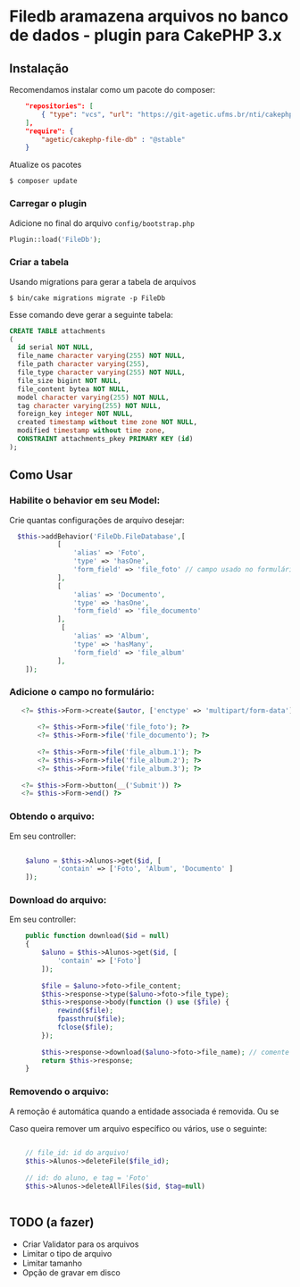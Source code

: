 # Filedb aramazena arquivos no banco de dados - plugin para CakePHP 3.x

## Instalação

Recomendamos instalar como um pacote do composer:

```json
	"repositories": [
	    { "type": "vcs", "url": "https://git-agetic.ufms.br/nti/cakephp-file-database.git" }
	],
    "require": {
        "agetic/cakephp-file-db" : "@stable"
    }
```

Atualize os pacotes
```
$ composer update 
```


### Carregar o plugin

Adicione no final do arquivo `config/bootstrap.php`

```php
Plugin::load('FileDb');
```

### Criar a tabela
Usando migrations para gerar a tabela de arquivos
```
$ bin/cake migrations migrate -p FileDb
```
Esse comando deve gerar a seguinte tabela:

```sql
CREATE TABLE attachments
(
  id serial NOT NULL,
  file_name character varying(255) NOT NULL,
  file_path character varying(255),
  file_type character varying(255) NOT NULL,
  file_size bigint NOT NULL,
  file_content bytea NOT NULL,
  model character varying(255) NOT NULL,
  tag character varying(255) NOT NULL,
  foreign_key integer NOT NULL,
  created timestamp without time zone NOT NULL,
  modified timestamp without time zone,
  CONSTRAINT attachments_pkey PRIMARY KEY (id)
);

```


## Como Usar

### Habilite o behavior em seu Model:

Crie quantas configurações de arquivo desejar: 

```php
  $this->addBehavior('FileDb.FileDatabase',[
            [
                'alias' => 'Foto',
                'type' => 'hasOne',
                'form_field' => 'file_foto' // campo usado no formulário
            ],
            [
	            'alias' => 'Documento',
	            'type' => 'hasOne',
	            'form_field' => 'file_documento'
            ],
             [
	            'alias' => 'Album',
	            'type' => 'hasMany',
	            'form_field' => 'file_album'  
            ],
    ]);
```

### Adicione o campo no formulário:

```php
   <?= $this->Form->create($autor, ['enctype' => 'multipart/form-data']) ?>
   
	   <?= $this->Form->file('file_foto'); ?>
	   <?= $this->Form->file('file_documento'); ?>
	   
	   <?= $this->Form->file('file_album.1'); ?>
	   <?= $this->Form->file('file_album.2'); ?>
	   <?= $this->Form->file('file_album.3'); ?>
	   
   <?= $this->Form->button(__('Submit')) ?>
   <?= $this->Form->end() ?>
```

### Obtendo o arquivo:

Em seu controller:

```php
	
	$aluno = $this->Alunos->get($id, [
            'contain' => ['Foto', 'Album', 'Documento' ]
    ]);
```

### Download do arquivo:

Em seu controller:

```php
	public function download($id = null)
    {
        $aluno = $this->Alunos->get($id, [
            'contain' => ['Foto']
        ]);
    
        $file = $aluno->foto->file_content;
        $this->response->type($aluno->foto->file_type);
        $this->response->body(function () use ($file) {
            rewind($file);
            fpassthru($file);
            fclose($file);
        });
        
        $this->response->download($aluno->foto->file_name); // comente para não forçar o download
        return $this->response;
    }
```

### Removendo o arquivo:

A remoção é automática quando a entidade associada é removida. Ou se

Caso queira remover um arquivo específico ou vários, use o seguinte:

```php
	
	// file_id: id do arquivo!
	$this->Alunos->deleteFile($file_id);
	
	// id: do aluno, e tag = 'Foto' 
	$this->Alunos->deleteAllFiles($id, $tag=null)
	
```

## TODO (a fazer)

* Criar Validator para os arquivos
* Limitar o tipo de arquivo
* Limitar tamanho 
* Opção de gravar em disco
